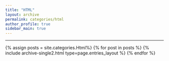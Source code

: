 ```yaml
---
title: "HTML"
layout: archive
permalink: categories/html
author_profile: true
sidebar_main: true
---
```


<!-- 공백이 포함되어 있는 카테고리 이름의 경우 site.categories['a b c'] 이런식으로! -->

***

{% assign posts = site.categories.Html%}
{% for post in posts %} {% include archive-single2.html type=page.entries_layout %} {% endfor %}
